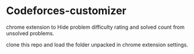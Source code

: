 # Codeforces-customizer

chrome extension to Hide problem difficulty rating and solved count from unsolved problems.

clone this repo and load the folder unpacked in chrome extension settings.
